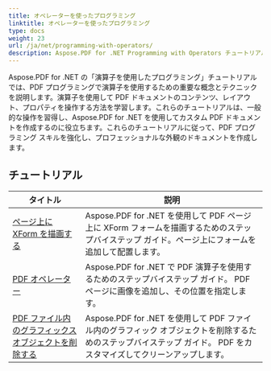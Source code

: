 ```yaml
---
title: オペレーターを使ったプログラミング
linktitle: オペレーターを使ったプログラミング
type: docs
weight: 23
url: /ja/net/programming-with-operators/
description: Aspose.PDF for .NET Programming with Operators チュートリアルでは、PDF プログラミングでオペレーターを使用するための重要なテクニックを説明します。
---
```


Aspose.PDF for .NET の「演算子を使用したプログラミング」チュートリアルでは、PDF プログラミングで演算子を使用するための重要な概念とテクニックを説明します。演算子を使用して PDF ドキュメントのコンテンツ、レイアウト、プロパティを操作する方法を学習します。これらのチュートリアルは、一般的な操作を習得し、Aspose.PDF for .NET を使用してカスタム PDF ドキュメントを作成するのに役立ちます。これらのチュートリアルに従って、PDF プログラミング スキルを強化し、プロフェッショナルな外観のドキュメントを作成します。

## チュートリアル
| タイトル | 説明 |
| --- | --- | 
| [ページ上に XForm を描画する](./draw-xform-on-page/) | Aspose.PDF for .NET を使用して PDF ページ上に XForm フォームを描画するためのステップバイステップ ガイド。ページ上にフォームを追加して配置します。 |  
| [PDF オペレーター](./pdf-operators/) | Aspose.PDF for .NET で PDF 演算子を使用するためのステップバイステップ ガイド。 PDF ページに画像を追加し、その位置を指定します。 |  
| [PDF ファイル内のグラフィックス オブジェクトを削除する](./remove-graphics-objects/) | Aspose.PDF for .NET を使用して PDF ファイル内のグラフィック オブジェクトを削除するためのステップバイステップ ガイド。 PDF をカスタマイズしてクリーンアップします。 |  
